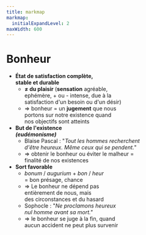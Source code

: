 ```yaml
---
title: markmap
markmap:
  initialExpandLevel: 2
maxWidth: 600
---
```

# **Bonheur**
- **État de satisfaction complète, <br> stable et durable** <!--fold-->
  -  **≠ du plaisir** (**sensation** agréable, <br> ephémère, + ou - intense,  due à la <br> satisfaction d'un besoin ou d'un désir)
  - => bonheur = un **jugement** que nous <br> portons  sur notre existence quand <br> nos objectifs sont atteints
- **But de l'existence<br> *(eudémonisme)***<!--fold-->
  - Blaise Pascal : "*Tout les hommes recherchent<br>  d'être heureux. Même ceux qui se pendent.*"
  - => obtenir le bonheur ou éviter le malheur = <br> finalité de nos existences
- **Sort favorable**<!--fold-->
  - *bonum* / *augurium* + *bon* / *heur* <br> = bon présage, chance
  - => Le bonheur ne dépend pas <br> entièrement de nous, mais <br> des circonstances et du hasard
  - Sophocle : "*Ne proclamons heureux <br> nul homme avant sa mort."*
  - => le bonheur se juge à la fin, quand <br> aucun accident ne peut plus survenir